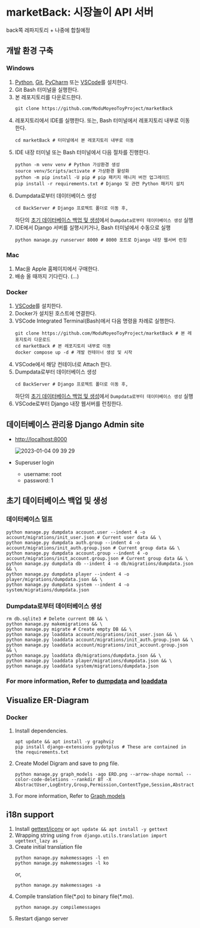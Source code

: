 # marketBack: 시장놀이 API 서버

back쪽 레파지토리 + 나중에 합칠예정


## 개발 환경 구축


### Windows

1. [Python](https://www.python.org/), [Git](https://git-scm.com/), [PyCharm](https://www.jetbrains.com/ko-kr/pycharm/) 또는 [VSCode](https://code.visualstudio.com/)를 설치한다.
1. Git Bash 터미널을 실행한다.
1. 본 레포지토리를 다운로드한다.
    ```
    git clone https://github.com/ModuMoyeoToyProject/marketBack
    ```
1. 레포지토리에서 IDE를 실행한다. 또는, Bash 터미널에서 레포지토리 내부로 이동한다.
    ```
    cd marketBack # 터미널에서 본 레포지토리 내부로 이동
    ```
1.  IDE 내장 터미널 또는 Bash 터미널에서 다음 절차를 진행한다.
    ```
    python -m venv venv # Python 가상환경 생성
    source venv/Scripts/activate # 가상환경 활성화
    python -m pip install -U pip # pip 패키지 매니저 버전 업그레이드
    pip install -r requirements.txt # Django 및 관련 Python 패키지 설치
    ```
1. Dumpdata로부터 데이터베이스 생성
    ```
    cd BackServer # Django 프로젝트 폴더로 이동 후,
    ```
    하단의 [초기 데이터베이스 백업 및 생성](#초기-데이터베이스-백업-및-생성)에서 `Dumpdata로부터 데이터베이스 생성` 실행
1. IDE에서 Django 서버를 실행시키거나, Bash 터미널에서 수동으로 실행
    ```
    python manage.py runserver 8000 # 8000 포트로 Django 내장 웹서버 런칭
    ```

### Mac

1. Mac을 Apple 홈페이지에서 구매한다.
1. 배송 올 때까지 기다린다. (...)


### Docker

1. [VSCode](https://code.visualstudio.com/)를 설치한다.
1. Docker가 설치된 호스트에 연결한다.
1. VSCode Integrated Terminal(Bash)에서 다음 명령을 차례로 실행한다.
    ```
    git clone https://github.com/ModuMoyeoToyProject/marketBack # 본 레포지토리 다운로드
    cd marketBack # 본 레포지토리 내부로 이동
    docker compose up -d # 개발 컨테이너 생성 및 시작
    ```
1. VSCode에서 해당 컨테이너로 Attach 한다.
1. Dumpdata로부터 데이터베이스 생성
    ```
    cd BackServer # Django 프로젝트 폴더로 이동 후,
    ```
    하단의 [초기 데이터베이스 백업 및 생성](#초기-데이터베이스-백업-및-생성)에서 `Dumpdata로부터 데이터베이스 생성` 실행
1. VSCode로부터 Django 내장 웹서버를 런칭한다.

## 데이터베이스 관리용 Django Admin site

* [http://localhost:8000](http://localhost:8000)

    ![2023-01-04 09 39 29](https://user-images.githubusercontent.com/28856527/210464121-24d336f5-26ad-4698-999b-ae880740e061.png)

* Superuser login
    * username: root
    * password: 1


## 초기 데이터베이스 백업 및 생성

### 데이터베이스 덤프
    python manage.py dumpdata account.user --indent 4 -o account/migrations/init_user.json # Current user data && \
    python manage.py dumpdata auth.group --indent 4 -o account/migrations/init_auth.group.json # Current group data && \
    python manage.py dumpdata account.group --indent 4 -o account/migrations/init_account.group.json # Current group data && \
    python manage.py dumpdata db --indent 4 -o db/migrations/dumpdata.json && \
    python manage.py dumpdata player --indent 4 -o player/migrations/dumpdata.json && \
    python manage.py dumpdata system --indent 4 -o system/migrations/dumpdata.json

### Dumpdata로부터 데이터베이스 생성
    rm db.sqlite3 # Delete current DB && \
    python manage.py makemigrations && \
    python manage.py migrate # Create empty DB && \
    python manage.py loaddata account/migrations/init_user.json && \
    python manage.py loaddata account/migrations/init_auth.group.json && \
    python manage.py loaddata account/migrations/init_account.group.json && \
    python manage.py loaddata db/migrations/dumpdata.json && \
    python manage.py loaddata player/migrations/dumpdata.json && \
    python manage.py loaddata system/migrations/dumpdata.json

### For more information, Refer to [dumpdata](https://docs.djangoproject.com/en/4.1/ref/django-admin/#dumpdata) and [loaddata](https://docs.djangoproject.com/en/4.1/ref/django-admin/#loaddata)


## Visualize ER-Diagram

### Docker

1. Install dependencies.
    ```
    apt update && apt install -y graphviz
    pip install django-extensions pydotplus # These are contained in the requirements.txt
    ```
1. Create Model Digram and save to png file.
    ```
    python manage.py graph_models -ago ERD.png --arrow-shape normal --color-code-deletions --rankdir BT -X AbstractUser,LogEntry,Group,Permission,ContentType,Session,AbstractBaseUser,PermissionsMixin,AbstractBaseSession
    ```
1. For more information, Refer to [Graph models](https://django-extensions.readthedocs.io/en/latest/graph_models.html#example-usage)


## i18n support

1. Install [gettext/iconv](https://mlocati.github.io/articles/gettext-iconv-windows.html) or `apt update && apt install -y gettext`
1. Wrapping string using `from django.utils.translation import ugettext_lazy as _`
1. Create initial translation file
    ```
    python manage.py makemessages -l en
    python manage.py makemessages -l ko
    ```
    or,
    ```
    python manage.py makemessages -a
    ```
1. Compile translation file(\*.po) to binary file(\*.mo).
    ```
    python manage.py compilemessages
    ```
1. Restart django server
